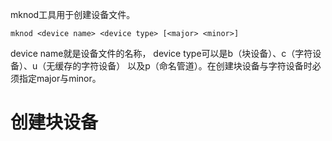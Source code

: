 mknod工具用于创建设备文件。

```shell
mknod <device name> <device type> [<major> <minor>]
```

device name就是设备文件的名称， device type可以是b（块设备）、c（字符设备）、u（无缓存的字符设备）
以及p（命名管道）。在创建块设备与字符设备时必须指定major与minor。

创建块设备
========







